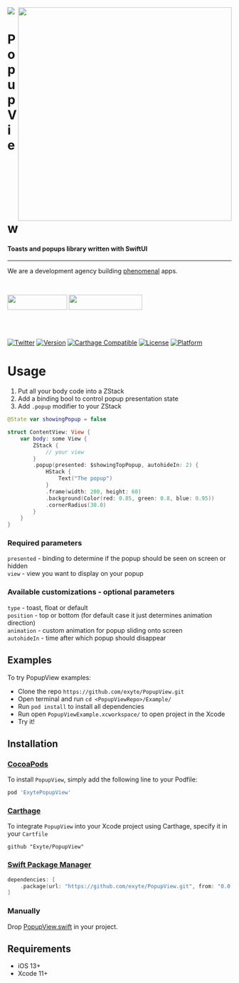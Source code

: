 <img src="https://github.com/exyte/PopupView/blob/master/Assets/header.png">
<img align="right" src="https://raw.githubusercontent.com/exyte/PopupView/master/Assets/demo.gif" width="480" />

<p><h1 align="left">Popup View</h1></p>

<p><h4>Toasts and popups library written with SwiftUI</h4></p>

___

<p> We are a development agency building
  <a href="https://clutch.co/profile/exyte#review-731233?utm_medium=referral&utm_source=github.com&utm_campaign=phenomenal_to_clutch">phenomenal</a> apps.</p>

</br>

<a href="https://exyte.com/contacts"><img src="https://i.imgur.com/vGjsQPt.png" width="134" height="34"></a> <a href="https://twitter.com/exyteHQ"><img src="https://i.imgur.com/DngwSn1.png" width="165" height="34"></a>

</br></br>

[![Twitter](https://img.shields.io/badge/Twitter-@exyteHQ-blue.svg?style=flat)](http://twitter.com/exyteHQ)
[![Version](https://img.shields.io/cocoapods/v/ExytePopupView.svg?style=flat)](http://cocoapods.org/pods/ExytePopupView)
[![Carthage Compatible](https://img.shields.io/badge/Carthage-compatible-0473B3.svg?style=flat)](https://github.com/Carthage/Carthage)
[![License](https://img.shields.io/cocoapods/l/ExytePopupView.svg?style=flat)](http://cocoapods.org/pods/ExytePopupView)
[![Platform](https://img.shields.io/cocoapods/p/ExytePopupView.svg?style=flat)](http://cocoapods.org/pods/ExytePopupView)

# Usage
1. Put all your body code into a ZStack
2. Add a binding bool to control popup presentation state
3. Add `.popup` modifier to your ZStack
```swift
@State var showingPopup = false

struct ContentView: View {
    var body: some View {
        ZStack {
            // your view
        }
        .popup(presented: $showingTopPopup, autohideIn: 2) {
            HStack {
                Text("The popup")
            }
            .frame(width: 200, height: 60)
            .background(Color(red: 0.85, green: 0.8, blue: 0.95))
            .cornerRadius(30.0)
        }
    }
}
```

### Required parameters 
`presented` - binding to determine if the popup should be seen on screen or hidden     
`view` - view you want to display on your popup  

### Available customizations - optional parameters    
`type` - toast, float or default   
`position` - top or bottom (for default case it just determines animation direction)  
`animation` - custom animation for popup sliding onto screen  
`autohideIn` - time after which popup should disappear    

## Examples

To try PopupView examples:
- Clone the repo `https://github.com/exyte/PopupView.git`
- Open terminal and run `cd <PopupViewRepo>/Example/`
- Run `pod install` to install all dependencies
- Run open `PopupViewExample.xcworkspace/` to open project in the Xcode
- Try it!

## Installation

### [CocoaPods](http://cocoapods.org)

To install `PopupView`, simply add the following line to your Podfile:

```ruby
pod 'ExytePopupView'
```

### [Carthage](http://github.com/Carthage/Carthage)

To integrate `PopupView` into your Xcode project using Carthage, specify it in your `Cartfile`

```ogdl
github "Exyte/PopupView"
```

### [Swift Package Manager](https://swift.org/package-manager/)

```swift
dependencies: [
    .package(url: "https://github.com/exyte/PopupView.git", from: "0.0.1")
]
```

### Manually

Drop [PopupView.swift](https://github.com/exyte/PopupView/blob/master/Source/PopupView.swift) in your project.

## Requirements

* iOS 13+
* Xcode 11+ 

